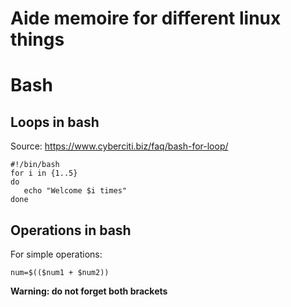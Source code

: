 Aide memoire for different linux things
================================================

# Bash

## Loops in bash

Source: https://www.cyberciti.biz/faq/bash-for-loop/

```
#!/bin/bash
for i in {1..5}
do
   echo "Welcome $i times"
done
```

## Operations in bash

For simple operations:

```
num=$(($num1 + $num2))
```

**Warning: do not forget both brackets**
